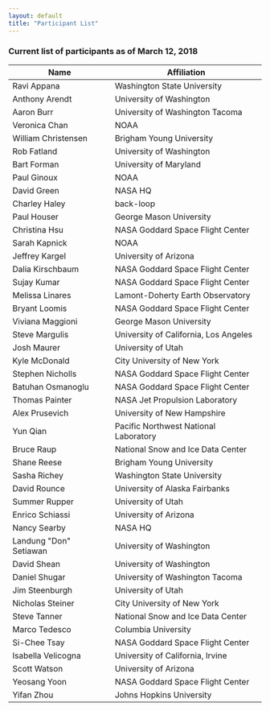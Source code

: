 ```yaml
---
layout: default
title: "Participant List"
---
```


### Current list of participants as of March 12, 2018

|  Name | Affiliation |
|----|----|
 | Ravi Appana | Washington State University | 
 | Anthony Arendt | University of Washington | 
 | Aaron Burr | University of Washington Tacoma | 
 | Veronica Chan | NOAA | 
 | William Christensen | Brigham Young University | 
 | Rob Fatland | University of Washington |
 | Bart Forman | University of Maryland | 
 | Paul Ginoux | NOAA | 
 | David Green | NASA HQ | 
 | Charley Haley | back-loop | 
 | Paul Houser | George Mason University |
 | Christina Hsu | NASA Goddard Space Flight Center | 
 | Sarah Kapnick | NOAA | 
 | Jeffrey Kargel | University of Arizona | 
 | Dalia Kirschbaum | NASA Goddard Space Flight Center | 
 | Sujay Kumar | NASA Goddard Space Flight Center | 
 | Melissa Linares | Lamont-Doherty Earth Observatory | 
 | Bryant Loomis | NASA Goddard Space Flight Center | 
 | Viviana Maggioni | George Mason University | 
 | Steve Margulis | University of California, Los Angeles | 
 | Josh Maurer | University of Utah | 
 | Kyle McDonald | City University of New York | 
 | Stephen Nicholls | NASA Goddard Space Flight Center | 
 | Batuhan Osmanoglu | NASA Goddard Space Flight Center | 
 | Thomas Painter | NASA Jet Propulsion Laboratory | 
 | Alex Prusevich | University of New Hampshire | 
 | Yun Qian | Pacific Northwest National Laboratory | 
 | Bruce Raup | National Snow and Ice Data Center | 
 | Shane Reese | Brigham Young University | 
 | Sasha Richey | Washington State University | 
 | David Rounce | University of Alaska Fairbanks | 
 | Summer Rupper | University of Utah | 
 | Enrico Schiassi | University of Arizona | 
 | Nancy Searby | NASA HQ | 
 | Landung "Don" Setiawan | University of Washington |
 | David Shean | University of Washington | 
 | Daniel  Shugar | University of Washington Tacoma | 
 | Jim Steenburgh | University of Utah | 
 | Nicholas Steiner | City University of New York | 
 | Steve Tanner | National Snow and Ice Data Center | 
 | Marco Tedesco | Columbia University | 
 | Si-Chee Tsay | NASA Goddard Space Flight Center | 
 | Isabella Velicogna | University of California, Irvine | 
 | Scott Watson | University of Arizona | 
 | Yeosang Yoon | NASA Goddard Space Flight Center | 
 | Yifan Zhou | Johns Hopkins University | 
